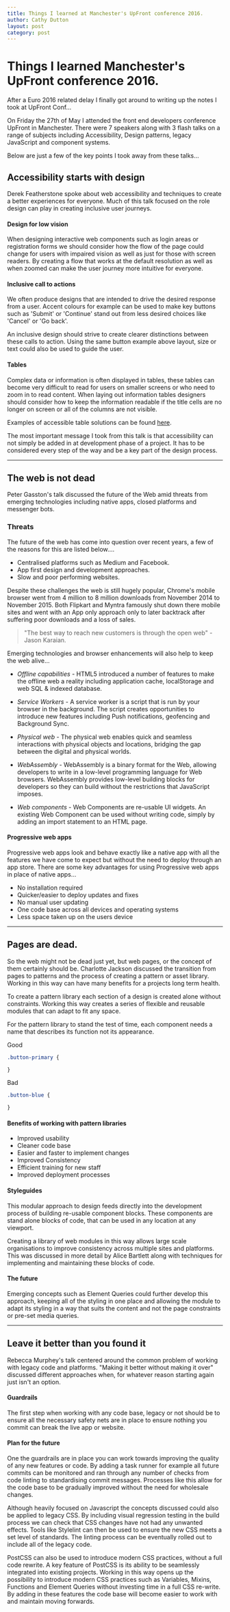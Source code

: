 ```yaml
---
title: Things I learned at Manchester's UpFront conference 2016.
author: Cathy Dutton
layout: post
category: post
---
```


# Things I learned Manchester's UpFront conference 2016.

After a Euro 2016 related delay I finally got around to writing up the notes I took at UpFront Conf...

On Friday the 27th of May I attended the front end developers conference UpFront in Manchester. There were 7
speakers along with 3 flash talks on a range of subjects including Accessibility, Design patterns,
legacy JavaScript and component systems.

Below are just a few of the key points I took away from these talks...

## Accessibility starts with design

Derek Featherstone spoke about web accessibility and techniques to create a better experiences for everyone.
Much of this talk focused on the role design can play in creating inclusive user journeys.

#### Design for low vision

When designing interactive web components such as login areas or registration forms we should consider
how the flow of the page could change for users with impaired vision as well as just for those with screen
readers. By creating a flow that works at the default resolution as well as when zoomed can make the
user journey more intuitive for everyone.

#### Inclusive call to actions

We often produce designs that are intended to drive the desired response from a user. Accent colours for
example can be used to make key buttons such as 'Submit' or 'Continue' stand out from less desired choices like
'Cancel' or 'Go back'.

An inclusive design should strive to create clearer distinctions between these calls to action. Using the same
button example above layout, size or text could also be used to guide the user.

[Buttons]: https://github.com/cathydutton/my-site/tree/master/assets/img/buttons-one.png "Button example one"
[Buttons]: https://github.com/cathydutton/my-site/tree/master/assets/img/buttons-two.png "Button example two"

#### Tables

Complex data or information is often displayed in tables, these tables can become very difficult to read for
users on smaller screens or who need to zoom in to read content. When laying out information tables designers
should consider how to keep the information readable if the title cells are no longer on screen or all of
the columns are not visible.

Examples of accessible table solutions can be found [here](examples.simplyaccesable.com/cell-headers).

The most important message I took from this talk is that accessibility can not simply be added in at
development phase of a project. It has to be considered every step of the way and be a key part of the
design process.

---------------------------------------------------------------------------------------------------------

## The web is not dead

Peter Gasston's talk discussed the future of the Web amid threats from emerging technologies including native
apps, closed platforms and messenger bots.

### Threats

The future of the web has come into question over recent years, a few of the reasons for this are
listed below....

* Centralised platforms such as Medium and Facebook.
* App first design and development approaches.
* Slow and poor performing websites.

Despite these challenges the web is still hugely popular, Chrome's mobile browser went from 4
million to 8 million downloads from November 2014 to November 2015. Both Flipkart and Myntra famously
shut down there mobile sites and went with an App only approach only to later backtrack after suffering poor
downloads and a loss of sales.

> "The best way to reach new customers is through the open web" - Jason Karaian.

Emerging technologies and browser enhancements will also help to keep the web alive...

* _Offline capabilities_ - HTML5 introduced a number of features to make the offline web a reality including
application cache, localStorage and web SQL & indexed database.

* _Service Workers_  - A service worker is a script that is run by your browser in the background. The
script creates opportunities to introduce new features including Push notifications, geofencing and
Background Sync.

* _Physical web_ - The physical web enables quick and seamless interactions with physical objects and locations,
bridging the gap between the digital and physical worlds.

* _WebAssembly_ - WebAssembly is a binary format for the Web, allowing developers to write in a low-level
programming language for Web browsers. WebAssembly provides low-level building blocks for developers so
they can build without the restrictions that JavaScript imposes.

* _Web components_ - Web Components are re-usable UI widgets. An existing Web Component can
be used without writing code, simply by adding an import statement to an HTML page.

#### Progressive web apps

Progressive web apps look and behave exactly like a native app with all the features we have come to expect
but without the need to deploy through an app store. There are some key advantages for using Progressive
web apps in place of native apps...

* No installation required
* Quicker/easier to deploy updates and fixes
* No manual user updating
* One code base across all devices and operating systems
* Less space taken up on the users device

---------------------------------------------------------------------------------------------------------

## Pages are dead.

So the web might not be dead just yet, but web pages, or the concept of them certainly should be.
Charlotte Jackson discussed the transition from pages to patterns and the process of creating a
pattern or asset library. Working in this way can have many benefits for a projects long term health.

To create a pattern library each section of a design is created alone without constraints. Working this way
creates a series of flexible and reusable modules that can adapt to fit any space.

For the pattern library to stand the test of time, each component needs a name that describes its function
not its appearance.

Good

```css
.button-primary {

}
```

Bad

```css
.button-blue {

}
```


#### Benefits of working with pattern libraries

*   Improved usability
*   Cleaner code base
*   Easier and faster to implement changes
*   Improved Consistency
*   Efficient training for new staff
*   Improved deployment processes

#### Styleguides
This modular approach to design feeds directly into the development process of building re-usable
component blocks. These components are stand alone blocks of code, that can be used in any location
at any viewport.

Creating a library of web modules in this way allows large scale organisations to improve consistency across
multiple sites and platforms. This was discussed in more detail by Alice Bartlett along with techniques for
implementing and maintaining these blocks of code.

#### The future

Emerging concepts such as Element Queries could further develop this approach, keeping all of the styling in
one place and allowing the module to adapt its styling in a way that suits the content and not
the page constraints or pre-set media queries.


---------------------------------------------------------------------------------------------------------

## 	Leave it better than you found it

Rebecca Murphey's talk centered around the common problem of working with legacy code and platforms. "Making
it better without making it over" discussed different approaches when, for whatever reason starting again
just isn't an option.

#### Guardrails

The first step when working with any code base, legacy or not should be to ensure all the necessary safety nets
are in place to ensure nothing you commit can break the live app or website.

#### Plan for the future

One the guardrails are in place you can work towards improving the quality of any new features or code. By
adding a task runner for example all future commits can be monitored and ran through any number of checks
from code linting to standardising commit messages. Processes like this allow for the code base to be
gradually improved without the need for wholesale changes.

Although heavily focused on Javascript the concepts discussed could also be applied to legacy CSS. By
including visual regression testing in the build process we can check that CSS changes have not had
any unwanted effects. Tools like Stylelint can then be used to ensure the new CSS meets a set level of
standards. The linting process can be eventually rolled out to include all of the legacy code.

PostCSS can also be used to introduce modern CSS practices, without a full code rewrite. A key feature of PostCSS
is its ability to be seamlessly integrated into existing projects. Working in this way opens up the
possibility to introduce modern CSS practices such as Variables, Mixins, Functions and Element Queries without
investing time in a full CSS re-write. By adding in these features the code base will become easier to work with
and maintain moving forwards.
